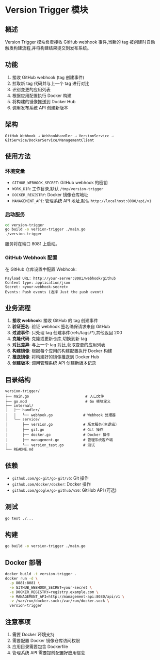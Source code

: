 # Version Trigger 模块

## 概述

Version Trigger 模块负责接收 GitHub webhook 事件,当新的 tag 被创建时自动触发构建流程,并将构建结果提交到发布系统。

## 功能

1. 接收 GitHub webhook (tag 创建事件)
2. 拉取新 tag 代码并与上一个 tag 进行对比
3. 识别变更的应用列表
4. 根据应用配置执行 Docker 构建
5. 将构建的镜像推送到 Docker Hub
6. 调用发布系统 API 创建新版本

## 架构

```
GitHub Webhook → WebhookHandler → VersionService → GitService/DockerService/ManagementClient
```

## 使用方法

### 环境变量

- `GITHUB_WEBHOOK_SECRET`: GitHub webhook 的密钥
- `WORK_DIR`: 工作目录,默认 `/tmp/version-trigger`
- `DOCKER_REGISTRY`: Docker 镜像仓库地址
- `MANAGEMENT_API`: 管理系统 API 地址,默认 `http://localhost:8080/api/v1`

### 启动服务

```bash
cd version-trigger
go build -o version-trigger ./main.go
./version-trigger
```

服务将在端口 8081 上启动。

### GitHub Webhook 配置

在 GitHub 仓库设置中配置 Webhook:

```
Payload URL: http://your-server:8081/webhook/github
Content type: application/json
Secret: <your-webhook-secret>
Events: Push events (选择 Just the push event)
```

## 业务流程

1. **接收 webhook**: 接收 GitHub 的 tag 创建事件
2. **验证签名**: 验证 webhook 签名确保请求来自 GitHub
3. **过滤事件**: 只处理 tag 创建事件(refs/tags/*),其他返回 200
4. **克隆代码**: 克隆或更新仓库,切换到新 tag
5. **对比差异**: 与上一个 tag 对比,获取变更的应用列表
6. **构建镜像**: 根据每个应用的构建配置执行 Docker 构建
7. **推送镜像**: 将构建好的镜像推送到 Docker Hub
8. **创建版本**: 调用管理系统 API 创建新版本记录

## 目录结构

```
version-trigger/
├── main.go                          # 入口文件
├── go.mod                           # Go 模块定义
├── internal/
│   ├── handler/
│   │   └── webhook.go              # Webhook 处理器
│   └── service/
│       ├── version.go              # 版本服务(主逻辑)
│       ├── git.go                  # Git 操作
│       ├── docker.go               # Docker 操作
│       ├── management.go           # 管理系统客户端
│       └── version_test.go         # 测试
└── README.md
```

## 依赖

- `github.com/go-git/go-git/v5`: Git 操作
- `github.com/docker/docker`: Docker 操作
- `github.com/google/go-github/v56`: GitHub API (可选)

## 测试

```bash
go test ./...
```

## 构建

```bash
go build -o version-trigger ./main.go
```

## Docker 部署

```bash
docker build -t version-trigger .
docker run -d \
  -p 8081:8081 \
  -e GITHUB_WEBHOOK_SECRET=your-secret \
  -e DOCKER_REGISTRY=registry.example.com \
  -e MANAGEMENT_API=http://management-api:8080/api/v1 \
  -v /var/run/docker.sock:/var/run/docker.sock \
  version-trigger
```

## 注意事项

1. 需要 Docker 环境支持
2. 需要配置 Docker 镜像仓库访问权限
3. 应用目录需要包含 Dockerfile
4. 管理系统 API 需要提前配置好应用信息
